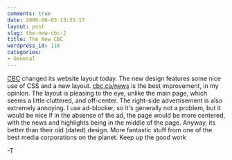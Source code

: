 ```yaml
---
comments: true
date: 2006-06-03 13:33:17
layout: post
slug: the-new-cbc-2
title: The New CBC
wordpress_id: 116
categories:
- General
---
```


[CBC](http://www.cbc.ca) changed its website layout today. The new design features some nice use of CSS and a new layout. [cbc.ca/news](http://www.cbc.ca/news) is the best improvement, in my opinion. The layout is pleasing to the eye, unlike the main page, which seems a little cluttered, and off-center. The right-side advertisement is also extremely annoying. I use ad-blocker, so it's generally not a problem, but it would be nice if in the absense of the ad, the page would be more centered, with the news and highlights being in the middle of the page. Anyway, its better than their old (dated) design. More fantastic stuff from one of the best media corporations on the planet. Keep up the good work

-T
